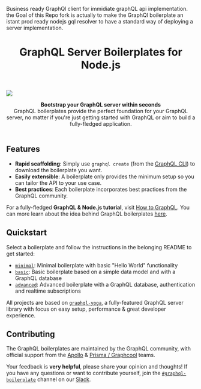 Business ready GraphQl client for immidiate graphQL api implementation.
the Goal of this Repo fork is actually to make the GraphQl boilerplate an istant prod ready nodejs gql resolver to have a standard way of deploying a server implementation.

<h1 align="center"><strong>GraphQL Server Boilerplates for Node.js</strong></h1>

<br />

![](https://imgur.com/lIi4YrZ.png)

<div align="center"><strong>Bootstrap your GraphQL server within seconds</strong></div>
<div align="center">GraphQL boilerplates provide the perfect foundation for your GraphQL server, no matter if you're just getting started with GraphQL or aim to build a fully-fledged application.</div>

<br />

## Features

- **Rapid scaffolding**: Simply use `graphql create` (from the [GraphQL CLI](https://github.com/graphql-cli/graphql-cli)) to download the boilerplate you want.
- **Easily extensible**: A boilerplate only provides the minimum setup so you can tailor the API to your use case.
- **Best practices**: Each boilerplate incorporates best practices from the GraphQL community.

For a fully-fledged **GraphQL & Node.js tutorial**, visit [How to GraphQL](https://www.howtographql.com/graphql-js/0-introduction/). You can more learn about the idea behind GraphQL boilerplates [here](https://blog.graph.cool/graphql-boilerplates-graphql-create-how-to-setup-a-graphql-project-6428be2f3a5).

## Quickstart

Select a boilerplate and follow the instructions in the belonging README to get started:

- [`minimal`](./minimal): Minimal boilerplate with basic "Hello World" functionality
- [`basic`](./basic): Basic boilerplate based on a simple data model and with a GraphQL database
- [`advanced`](./advanced): Advanced boilerplate with a GraphQL database, authentication and realtime subscriptions

All projects are based on [`graphql-yoga`](https://github.com/graphcool/graphql-yoga/), a fully-featured GraphQL server library with focus on easy setup, performance & great developer experience.

## Contributing

The GraphQL boilerplates are maintained by the GraphQL community, with official support from the [Apollo](https://blog.apollographql.com/) & [Prisma / Graphcool](https://prisma.io/blog) teams.

Your feedback is **very helpful**, please share your opinion and thoughts! If you have any questions or want to contribute yourself, join the [`#graphql-boilerplate`](https://graphcool.slack.com/messages/graphql-boilerplate) channel on our [Slack](https://graphcool.slack.com/).
